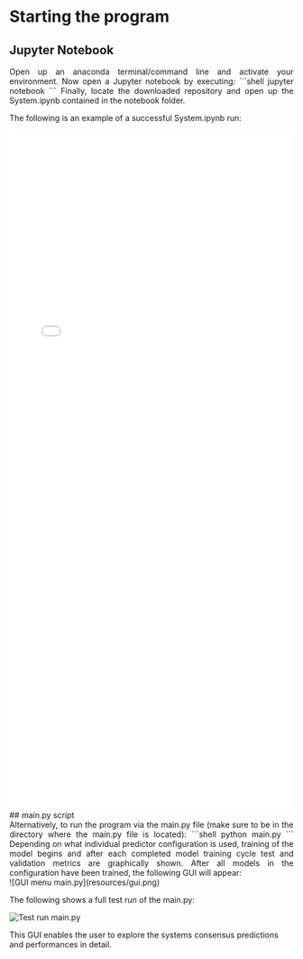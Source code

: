 <style>
	.formatting {
		text-align: justify;
	 }
</style>

# Starting the program
## Jupyter Notebook
<div class="formatting">
Open up an anaconda terminal/command line and activate your environment. Now open a Jupyter notebook by executing: 
```shell
jupyter notebook
```
Finally, locate the downloaded repository and open up the System.ipynb contained in the notebook folder. 

The following is an example of a successful System.ipynb run:


<embed src="/resources/ExampleSystem.pdf" type="application/pdf" width="100%" height="1200px">


</div>
## main.py script
<div class="formatting">
Alternatively, to run the program via the main.py file (make sure to be in the directory where the main.py file is located):
```shell
python main.py
```
Depending on what individual predictor configuration is used, training of the model begins and after each completed model training cycle test and validation metrics are graphically shown. After all models in the configuration have been trained, the following GUI will appear:

</div>
![GUI menu main.py](resources/gui.png)

The following shows a full test run of the main.py:


![Test run main.py](resources/ExampleMain.gif)

This GUI enables the user to explore the systems consensus predictions and performances in detail.
